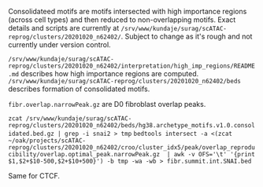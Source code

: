 Consolidateed motifs are motifs intersected with high importance regions (across cell types) and then reduced to non-overlapping motifs. Exact details and scripts are currently at `/srv/www/kundaje/surag/scATAC-reprog/clusters/20201020_n62402/`. Subject to change as it's rough and not currently under version control.

`/srv/www/kundaje/surag/scATAC-reprog/clusters/20201020_n62402/interpretation/high_imp_regions/README.md` describes how high importance regions are computed.
`/srv/www/kundaje/surag/scATAC-reprog/clusters/20201020_n62402/beds` describes formation of consolidated motifs.
 
`fibr.overlap.narrowPeak.gz` are D0 fibroblast overlap peaks.

`zcat /srv/www/kundaje/surag/scATAC-reprog/clusters/20201020_n62402/beds/hg38.archetype_motifs.v1.0.consolidated.bed.gz | grep -i snai2 > tmp`
`bedtools intersect -a <(zcat  ~/oak/projects/scATAC-reprog/clusters/20201020_n62402/croo/cluster_idx5/peak/overlap_reproducibility/overlap.optimal_peak.narrowPeak.gz  | awk -v OFS='\t' '{print $1,$2+$10-500,$2+$10+500}') -b tmp -wa -wb > fibr.summit.int.SNAI.bed`

Same for CTCF.

